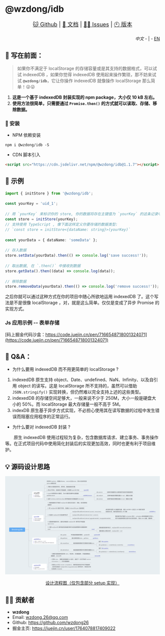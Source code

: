 # @wzdong/idb

<p align="center" style="font-size: large">
    <a href="https://github.com/wzdong26/-wzdong/tree/main/idb">🐱 Github</a>
     | 
    <a href="https://github.com/wzdong26/-wzdong/tree/main/idb/md/doc_zh.md">📖 文档</a>
     | 
    <a href="https://github.com/wzdong26/-wzdong/issues">👨‍🔧 Issues</a>
     |
    <a href="https://github.com/wzdong26/-wzdong/md/version.md">🕙 版本</a>
</p>
<p align="right">
    <i>中文</i> 
    - | -
    <a href="https://github.com/wzdong26/-wzdong/tree/main/idb/README.md">EN</a>
</p>

## 📙 写在前面：

> 如果你不满足于 localStorage 的存储容量或是其支持的数据格式，可以试试 indexedDB ，如果你觉得 indexedDB 使用起来操作繁琐，那不妨来试试 **`@wzdong/idb`**，它让你操作 indexedDB 就像操作 localStorage 那么简单！😜😜

1. **这是一个基于 indexedDB 封装实现的 npm package，大小仅 10 kB 左右。**
2. **使用方法很简单，只需要通过 `Promise.then()` 的方式就可以读取、存储、移除数据。**

### 🔨 安装

-   NPM 依赖安装

```
npm i @wzdong/idb -S
```

-   CDN 脚本引入

```html
<script src="https://cdn.jsdelivr.net/npm/@wzdong/idb@1.1.7"></script>
```

## 🌰 示例

```typescript
import { initStore } from '@wzdong/idb';

const yourKey = 'uid_1';

// 用 `yourKey` 来标识你的 store, 你的数据将存在主键值为 `yourKey` 的这条记录中
const store = initStore(yourKey);
// 支持使用 TypeScript , 像下面这样定义你要存储的数据类型:
// `const store = initStore<{dataName: string}>(yourKey)`

const yourData = { dataName: 'someData' };

// 存入数据
store.setData(yourData).then(() => console.log('save success!'));

// 取出数据, 在 `.then()` 中接收到数据
store.getData().then((data) => console.log(data));

// 移除数据
store.removeData(yourData).then(() => console.log('remove success!'));
```

之后你就可以通过这种方式在你的项目中随心所欲地运用 indexedDB 了。这个写法是不是很像 localStorage ，对，就是这么简单。仅仅是变成了异步 Promise 的实现方式。

### Js 应用示例 -- 表单存储

[码上掘金代码沙盒：https://code.juejin.cn/pen/7166548718001324071](https://code.juejin.cn/pen/7166548718001324071)

## 🧐 Q&A：

-   为什么要用 indexedDB 而不用更简单的 localStorage ?

1. indexedDB 原生支持 object、Date、undefined、NaN、Infinity、以及自引用 object 的读写。这是 localStorage 所不支持的，虽然可以借助 `JSON.stringify()` 实现转换，但仍然难以完全支持上述的这些类型。
2. indexedDB 的存储空间足够大，一般来说不少于 250M，大小一般是硬盘大小的 50%。而 localStorage 最大存储量一般不高于 5M。
3. indexDB 原生基于异步方式实现，不必担心使用其在读写数据的过程中发生错误而阻塞应用程序的正常运行。

-   为什么要对 indexedDB 封装 ?

&emsp;&emsp;原生 indexedDB 使用过程较为复杂，包含数据库请求、建立事务、事务操作等。在正式项目代码中使用简化封装后的实现更加高效，同时也更有利于项目维护。

## 💡 源码设计思路

![](https://github.com/wzdong26/-wzdong/blob/main/idb/md/@wzdong_idb.png?raw=true)
[<center>设计流程图（仅包含部分 setup 实现）</center>](https://raw.githubusercontent.com/wzdong26/-wzdong/main/idb/md/%40wzdong_idb.png)

## 🙆‍♂️ 贡献者

-   **wzdong**
-   Email: wzdong.26@qq.com
-   Github: https://github.com/wzdong26
-   掘金主页: https://juejin.cn/user/1764078817409022

